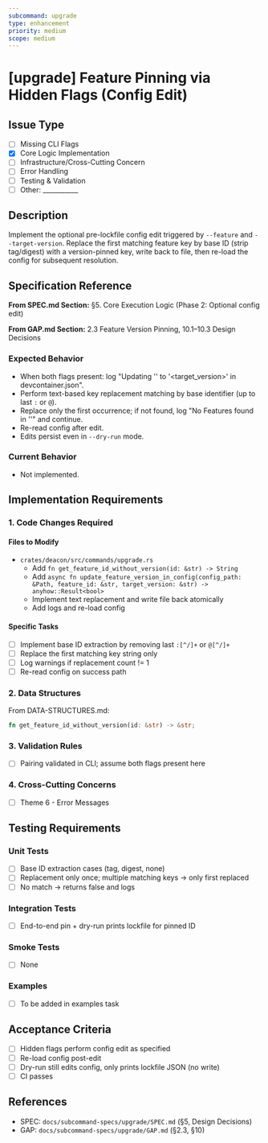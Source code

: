 ```yaml
---
subcommand: upgrade
type: enhancement
priority: medium
scope: medium
---
```


# [upgrade] Feature Pinning via Hidden Flags (Config Edit)

## Issue Type
- [ ] Missing CLI Flags
- [x] Core Logic Implementation
- [ ] Infrastructure/Cross-Cutting Concern
- [ ] Error Handling
- [ ] Testing & Validation
- [ ] Other: ___________

## Description
Implement the optional pre-lockfile config edit triggered by `--feature` and `--target-version`. Replace the first matching feature key by base ID (strip tag/digest) with a version-pinned key, write back to file, then re-load the config for subsequent resolution.

## Specification Reference

**From SPEC.md Section:** §5. Core Execution Logic (Phase 2: Optional config edit)

**From GAP.md Section:** 2.3 Feature Version Pinning, 10.1–10.3 Design Decisions

### Expected Behavior
- When both flags present: log "Updating '<feature>' to '<target_version>' in devcontainer.json".
- Perform text-based key replacement matching by base identifier (up to last `:` or `@`).
- Replace only the first occurrence; if not found, log "No Features found in '<path>'" and continue.
- Re-read config after edit.
- Edits persist even in `--dry-run` mode.

### Current Behavior
- Not implemented.

## Implementation Requirements

### 1. Code Changes Required

#### Files to Modify
- `crates/deacon/src/commands/upgrade.rs`
  - Add `fn get_feature_id_without_version(id: &str) -> String`
  - Add `async fn update_feature_version_in_config(config_path: &Path, feature_id: &str, target_version: &str) -> anyhow::Result<bool>`
  - Implement text replacement and write file back atomically
  - Add logs and re-load config

#### Specific Tasks
- [ ] Implement base ID extraction by removing last `:[^/]+` or `@[^/]+`
- [ ] Replace the first matching key string only
- [ ] Log warnings if replacement count != 1
- [ ] Re-read config on success path

### 2. Data Structures

From DATA-STRUCTURES.md:
```rust
fn get_feature_id_without_version(id: &str) -> &str;
```

### 3. Validation Rules
- [ ] Pairing validated in CLI; assume both flags present here

### 4. Cross-Cutting Concerns
- [ ] Theme 6 - Error Messages

## Testing Requirements

### Unit Tests
- [ ] Base ID extraction cases (tag, digest, none)
- [ ] Replacement only once; multiple matching keys → only first replaced
- [ ] No match → returns false and logs

### Integration Tests
- [ ] End-to-end pin + dry-run prints lockfile for pinned ID

### Smoke Tests
- [ ] None

### Examples
- [ ] To be added in examples task

## Acceptance Criteria
- [ ] Hidden flags perform config edit as specified
- [ ] Re-load config post-edit
- [ ] Dry-run still edits config, only prints lockfile JSON (no write)
- [ ] CI passes

## References
- SPEC: `docs/subcommand-specs/upgrade/SPEC.md` (§5, Design Decisions)
- GAP: `docs/subcommand-specs/upgrade/GAP.md` (§2.3, §10)
